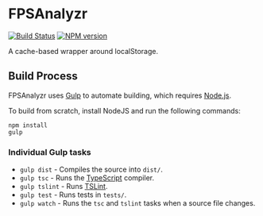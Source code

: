 # FPSAnalyzr
[![Build Status](https://travis-ci.org/FullScreenShenanigans/FPSAnalyzr.svg?branch=master)](https://travis-ci.org/FullScreenShenanigans/FPSAnalyzr)
[![NPM version](https://badge.fury.io/js/fpsanalyzr.svg)](http://badge.fury.io/js/fpsanalyzr)

A cache-based wrapper around localStorage.

## Build Process

FPSAnalyzr uses [Gulp](http://gulpjs.com/) to automate building, which requires [Node.js](http://node.js.org).

To build from scratch, install NodeJS and run the following commands:

```
npm install
gulp
```

### Individual Gulp tasks

* `gulp dist` - Compiles the source into `dist/`. 
* `gulp tsc` - Runs the [TypeScript](https://typescriptlang.org/) compiler.
* `gulp tslint` - Runs [TSLint](https://github.com/palantir/tslint).
* `gulp test` - Runs tests in `tests/`. 
* `gulp watch` - Runs the `tsc` and `tslint` tasks when a source file changes.
